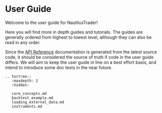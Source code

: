 # User Guide

Welcome to the user guide for NautilusTrader!

Here you will find more in depth guides and tutorials. The guides are generally
ordered from highest to lowest level, although they can also be read in any order.

Since the [API Reference](../api_reference/index.md) 
documentation is generated from the latest source code, it should be considered
the source of truth if code in the user guide differs. We will aim to keep the
user guide in line on a best effort basis, and intend to introduce some doc tests
in the near future.


```{eval-rst}
.. toctree::
   :maxdepth: 2
   :hidden:
   
   core_concepts.md
   backtest_example.md
   loading_external_data.md
   instruments.md
```

